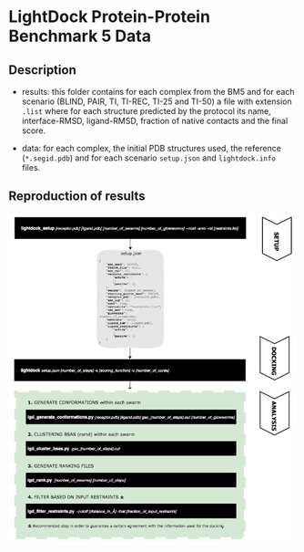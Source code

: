 # LightDock Protein-Protein Benchmark 5 Data

## Description

* results: this folder contains for each complex from the BM5 and for each scenario (BLIND, PAIR, TI, TI-REC, TI-25 and TI-50) a file with extension `.list` where for each structure predicted by the protocol its name, interface-RMSD, ligand-RMSD, fraction of native contacts and the final score.

* data: for each complex, the initial PDB structures used, the reference (`*.segid.pdb`) and for each scenario `setup.json` and `lightdock.info` files.


## Reproduction of results

![LightDock-pipeline](media/LightDock-pipeline.png)
